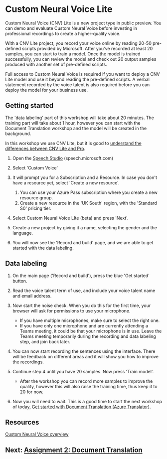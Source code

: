 # Custom Neural Voice Lite

Custom Neural Voice (CNV) Lite is a new project type in public preview. You can demo and evaluate Custom Neural Voice before investing in professional recordings to create a higher-quality voice.

With a CNV Lite project, you record your voice online by reading 20-50 pre-defined scripts provided by Microsoft. After you've recorded at least 20 samples, you can start to train a model. Once the model is trained successfully, you can review the model and check out 20 output samples produced with another set of pre-defined scripts.

Full access to Custom Neural Voice is required if you want to deploy a CNV Lite model and use it beyond reading the pre-defined scripts. A verbal statement recorded by the voice talent is also required before you can deploy the model for your business use.


## Getting started

The 'data labeling' part of this workshop will take about 20 minutes. The training part will take about 1 hour, however you can start with the Document Translation workshop and the model will be created in the background.

In this workshop we use CNV Lite, but it is good to [understand the differences between CNV Lite and Pro](https://docs.microsoft.com/en-us/azure/cognitive-services/speech-service/custom-neural-voice#custom-neural-voice-project-types).

1. Open the [Speech Studio](https://speech.microsoft.com/) (speech.microsoft.com)

2. Select 'Custom Voice'

3. It will prompt you for a Subscription and a Resource. In case you don't have a resource yet, select 'Create a new resource'. 

    1. You can use your Azure Pass subscription where you create a new resource group.
    1. Create a new resource in the 'UK South' region, with the 'Standard S0' pricing tier. 

4. Select Custom Neural Voice LIte (beta) and press 'Next'.

5. Create a new project by giving it a name, selecting the gender and the language. 

6. You will now see the 'Record and build' page, and we are able to get started with the data labeling.

## Data labeling

1. On the main page ('Record and build'), press the blue 'Get started' button.

2. Read the voice talent term of use, and include your voice talent name and email address.

3. Now start the noise check. When you do this for the first time, your browser will ask for permissions to use your microphone.
    * If you have multiple microphones, make sure to select the right one.
    * If you have only one microphone and are currently attending a Teams meeting, it could be that your microphone is in use. Leave the Teams meeting temporarily during the recording and data labeling step, and join back later.

4. You can now start recording the sentences using the interface. There will be feedback on different areas and it will show you how to improve the recordings.

5. Continue step 4 until you have 20 samples. Now press 'Train model'.

    * After the workshop you can record more samples to improve the quality, however this will also raise the training time, thus keep it to 20 for now.

6. Now you will need to wait. This is a good time to start the next workshop of today, [Get started with Document Translation (Azure Translator)](DocumentTranslation.md).


## Resources

[Custom Neural Voice overview](https://docs.microsoft.com/en-us/azure/cognitive-services/speech-service/custom-neural-voice)

## Next: [Assignment 2: Document Translation](DocumentTranslation.md)
